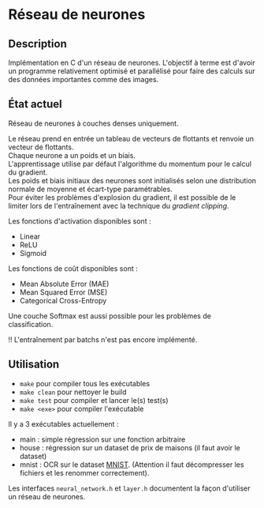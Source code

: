 # Réseau de neurones

## Description

Implémentation en C d'un réseau de neurones.
L'objectif à terme est d'avoir un programme relativement optimisé et parallélisé pour faire des calculs sur des données importantes comme des images.

## État actuel

Réseau de neurones à couches denses uniquement.

Le réseau prend en entrée un tableau de vecteurs de flottants et renvoie un vecteur de flottants. \
Chaque neurone a un poids et un biais. \
L'apprentissage utilise par défaut l'algorithme du momentum pour le calcul du gradient. \
Les poids et biais initiaux des neurones sont initialisés selon une distribution normale de moyenne et écart-type paramétrables. \
Pour éviter les problèmes d'explosion du gradient, il est possible de le limiter lors de l'entraînement avec la technique du *gradient clipping*. 

Les fonctions d'activation disponibles sont :
  - Linear
  - ReLU
  - Sigmoid

Les fonctions de coût disponibles sont :
  - Mean Absolute Error (MAE)
  - Mean Squared Error (MSE)
  - Categorical Cross-Entropy

Une couche Softmax est aussi possible pour les problèmes de classification.

!! L'entraînement par batchs n'est pas encore implémenté.

## Utilisation

  - ``make`` pour compiler tous les exécutables
  - ``make clean`` pour nettoyer le build
  - ``make test`` pour compiler et lancer le(s) test(s)
  - ``make <exe>`` pour compiler l'exécutable <exe>

Il y a 3 exécutables actuellement :
- main : simple régression sur une fonction arbitraire
- house : régression sur un dataset de prix de maisons (il faut avoir le dataset)
- mnist : OCR sur le dataset [MNIST](http://yann.lecun.com/exdb/mnist/). (Attention il faut décompresser les fichiers et les renommer correctement).

Les interfaces ``neural_network.h`` et ``layer.h`` documentent la façon d'utiliser un réseau de neurones.